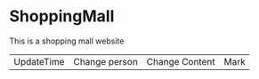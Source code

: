# ShoppingMall
This is a shopping mall website
<table>
    <tr>
       <td>
         UpdateTime
       </td>
       <td>
         Change person
       </td>
       <td>
         Change Content
       </td>
       <td>
         Mark
       </td>
    </tr>
  </table>
